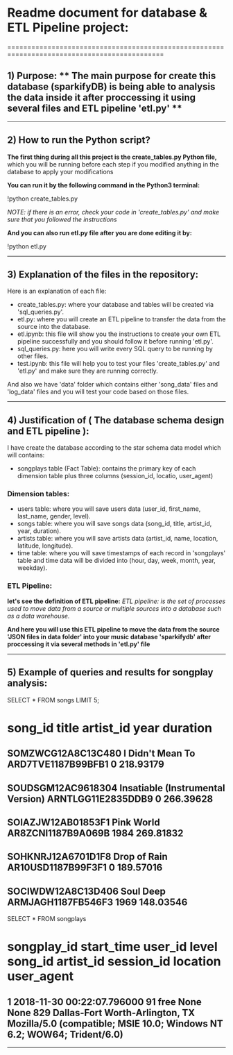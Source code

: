 # Readme document for database & ETL Pipeline project:
=============================================================================================
## 1) Purpose: ** The main purpose for create this database (sparkifyDB) is being able to analysis the data inside it after proccessing it using several files and ETL pipeline 'etl.py' **

---------------------------------------------------------------------------------------------
## 2) How to run the Python script?

**The first thing during all this project is the create_tables.py Python file,** which you will be running before each step if you modified anything in the database to apply your modifications

**You can run it by the following command in the Python3 terminal:**

!python create_tables.py

*NOTE: if there is an error, check your code in 'create_tables.py' and make sure that you followed the instructions*

**And you can also run etl.py file after you are done editing it by:**

!python etl.py

---------------------------------------------------------------------------------------------

## 3) Explanation of the files in the repository:

Here is an explanation of each file:

- create_tables.py: where your database and tables will be created via 'sql_queries.py'.
- etl.py: where you will create an ETL pipeline to transfer the data from the source into the database.
- etl.ipynb: this file will show you the instructions to create your own ETL pipeline successfully and you should follow it before running 'etl.py'.
- sql_queries.py: here you will write every SQL query to be running by other files.
- test.ipynb: this file will help you to test your files 'create_tables.py' and 'etl.py' and make sure they are running correctly.

And also we have 'data' folder which contains either 'song_data' files and 'log_data' files and you will test your code based on those files.


---------------------------------------------------------------------------------------------
## 4) Justification of ( The database schema design and ETL pipeline ):

I have create the database according to the star schema data model which will contains:

- songplays table (Fact Table): contains the primary key of each dimension table plus three columns (session_id, locatio, user_agent)

### Dimension tables:
- users table: where you will save users data (user_id, first_name, last_name, gender, level).
- songs table: where you will save songs data (song_id, title, artist_id, year, duration).
- artists table: where you will save artists data (artist_id, name, location, latitude, longitude).
- time table: where you will save timestamps of each record in 'songplays' table and time data will be divided into (hour, day, week, month, year, weekday).

### ETL Pipeline:

**let's see the definition of ETL pipeline:**
*ETL pipeline: is the set of processes used to move data from a source or multiple sources into a database such as a data warehouse.*

**And here you will use this ETL pipeline to move the data from the source 'JSON files in data folder' into your music database 'sparkifydb' after proccessing it via several methods in 'etl.py' file**

---------------------------------------------------------------------------------------------
## 5) Example of queries and results for songplay analysis:

SELECT * FROM songs LIMIT 5;

song_id	 title	 artist_id	 year	 duration
========================================================================
SOMZWCG12A8C13C480	I Didn't Mean To	ARD7TVE1187B99BFB1	0	218.93179
------------------------------------------------------------------------
SOUDSGM12AC9618304	Insatiable (Instrumental Version)	ARNTLGG11E2835DDB9	0	266.39628
------------------------------------------------------------------------
SOIAZJW12AB01853F1	Pink World	AR8ZCNI1187B9A069B	1984	269.81832
------------------------------------------------------------------------
SOHKNRJ12A6701D1F8	Drop of Rain	AR10USD1187B99F3F1	0	189.57016
------------------------------------------------------------------------
SOCIWDW12A8C13D406	Soul Deep	ARMJAGH1187FB546F3	1969	148.03546
------------------------------------------------------------------------


SELECT * FROM songplays

songplay_id	start_time	user_id	level	song_id	artist_id	session_id	location	user_agent
========================================================================
1	2018-11-30 00:22:07.796000	91	free	None	None	829	Dallas-Fort Worth-Arlington, TX	Mozilla/5.0 (compatible; MSIE 10.0; Windows NT 6.2; WOW64; Trident/6.0)
------------------------------------------------------------------------

---------------------------------------------------------------------------------------------